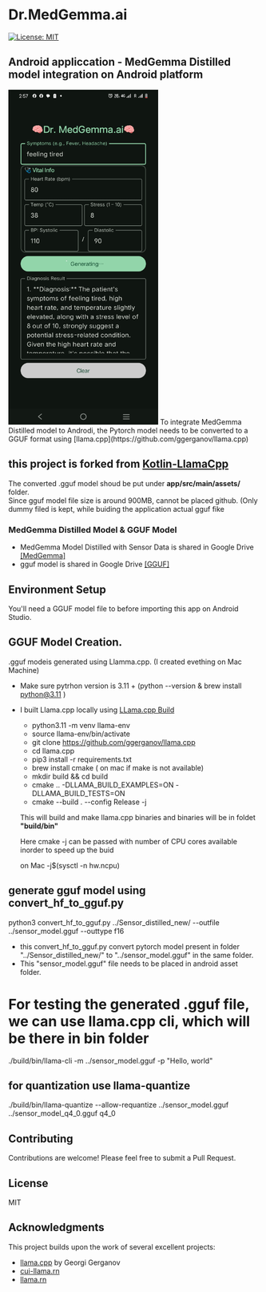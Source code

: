 # Dr.MedGemma.ai

[![License: MIT](https://img.shields.io/badge/license-MIT-blue.svg)](https://opensource.org/licenses/MIT)

## Android appliccation - MedGemma Distilled model integration on Android platform


<img src="Screenshot.jpg" alt="App Screenshot" width="300"/>
To integrate MedGemma Distilled model to Androdi, the Pytorch model needs to be converted to a GGUF format using [llama.cpp](https://github.com/ggerganov/llama.cpp)

## this project is forked from  [Kotlin-LlamaCpp](https://github.com/ljcamargo/kotlinllamacpp/) 

The converted .gguf model shoud be put under  **app/src/main/assets/** folder.  
Since gguf model file size is around 900MB, cannot be placed github. 
(Only dummy filed is kept, while buiding the application actual gguf fike

### MedGemma Distilled Model & GGUF Model
- MedGemma Model Distilled with Sensor Data is shared in Google Drive [[MedGemma]](https://drive.google.com/drive/folders/1B1ka_vVF533vFVd-9ypdtQbo_0fv3uN-?usp=drive_link)
- gguf model is shared in Google Drive [[GGUF]](https://drive.google.com/drive/folders/1hqIq_0rgWtYzPPRTo4n7SiTbvQ1T47Br?usp=drive_link)



## Environment Setup

You'll need a GGUF model file to before importing this app on Android Studio.


## GGUF Model Creation. 

.gguf modeis generated using Llamma.cpp. (I created evething on Mac Machine)
- Make sure pytrhon version is 3.11 + (python --version  & brew install python@3.11 )
- I built Llama.cpp locally using [LLama.cpp Build](https://github.com/ggml-org/llama.cpp/blob/master/docs/build.md)

    - python3.11 -m venv llama-env
    - source llama-env/bin/activate
    - git clone https://github.com/ggerganov/llama.cpp
    - cd llama.cpp
    - pip3 install -r requirements.txt
    - brew install cmake ( on mac if make is not available)
    - mkdir build && cd build
    - cmake .. -DLLAMA_BUILD_EXAMPLES=ON -DLLAMA_BUILD_TESTS=ON
    - cmake --build . --config Release -j
      
  This will build and make llama.cpp binaries and binaries will be in foldet **"build/bin"**
  
  Here cmake -j can be passed with number of CPU cores available inorder to speed up the buid 

  on Mac  -j$(sysctl -n hw.ncpu)

## generate gguf model using  convert_hf_to_gguf.py
python3 convert_hf_to_gguf.py ../Sensor_distilled_new/ --outfile ../sensor_model.gguf --outtype f16
 - this convert_hf_to_gguf.py convert pytorch  model present in folder "../Sensor_distilled_new/" to "../sensor_model.gguf" in the same folder.
- This "sensor_model.gguf" file needs to be placed in android asset folder.

# For testing the generated .gguf file, we can use llama.cpp cli, which will be there in bin folder
./build/bin/llama-cli  -m ../sensor_model.gguf  -p "Hello, world"


## for quantization use llama-quantize
  ./build/bin/llama-quantize  --allow-requantize ../sensor_model.gguf ../sensor_model_q4_0.gguf q4_0




## Contributing

Contributions are welcome! Please feel free to submit a Pull Request.

## License

MIT

## Acknowledgments

This project builds upon the work of several excellent projects:
- [llama.cpp](https://github.com/ggerganov/llama.cpp) by Georgi Gerganov
- [cui-llama.rn](https://github.com/Vali-98/cui-llama.rn)
- [llama.rn](https://github.com/mybigday/llama.rn)
